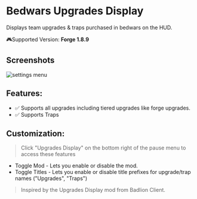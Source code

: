 # Bedwars Upgrades Display
Displays team upgrades & traps purchased in bedwars on the HUD.

🎮Supported Version: **Forge 1.8.9**

## Screenshots
![settings menu](https://iili.io/FiwpTv9.png)

## Features:
- ✅ Supports all upgrades including tiered upgrades like forge upgrades. 
- ✅ Supports Traps

## Customization: 
> Click "Upgrades Display" on the bottom right of the pause menu to access these features
> 
- Toggle Mod - Lets you enable or disable the mod.
- Toggle Titles - Lets you enable or disable title prefixes for upgrade/trap names ("Upgrades", "Traps")

> Inspired by the Upgrades Display mod from Badlion Client.
